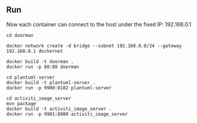 ## Run
Now each container can connect to the host under the fixed IP: 192.168.0.1

```
cd doorman

docker network create -d bridge --subnet 192.168.0.0/24 --gateway 192.168.0.1 dockernet

docker build -t doorman .
docker run -p 80:80 doorman

cd plantuml-server
docker build -t plantuml-server .
docker run -p 9900:8182 plantuml-server

cd activiti_image_server
mvn package
docker build -t activiti_image_server .
docker run -p 9901:8080 activiti_image_server
```